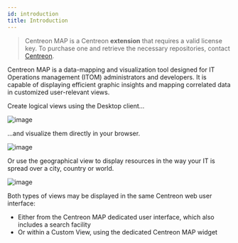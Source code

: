 ```yaml
---
id: introduction
title: Introduction
---
```


> Centreon MAP is a Centreon **extension** that requires a valid license key. To
> purchase one and retrieve the necessary repositories, contact
> [Centreon](sales@centreon.com).

Centreon MAP is a data-mapping and visualization tool designed for IT Operations
management (ITOM) administrators and developers. It is capable of displaying
efficient graphic insights and mapping correlated data in customized
user-relevant views.

Create logical views using the Desktop client...

![image](assets/graph-views/desktop.gif)

...and visualize them directly in your browser.

![image](assets/graph-views/first_page_web.png)

Or use the geographical view to display resources in the way your IT is spread
over a city, country or world.

![image](assets/graph-views/display_geo_view.gif)

Both types of views may be displayed in the same Centreon web user interface:

  - Either from the Centreon MAP dedicated user interface, which also includes a
    search facility
  - Or within a Custom View, using the dedicated Centreon MAP widget
